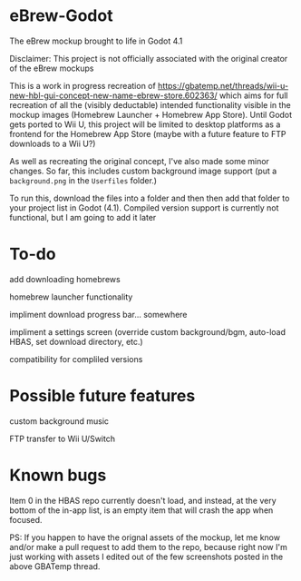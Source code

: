 # eBrew-Godot
The eBrew mockup brought to life in Godot 4.1

Disclaimer: This project is not officially associated with the original creator of the eBrew mockups

This is a work in progress recreation of https://gbatemp.net/threads/wii-u-new-hbl-gui-concept-new-name-ebrew-store.602363/ which aims for full recreation of all the (visibly deductable) intended functionality visible in the mockup images (Homebrew Launcher + Homebrew App Store). Until Godot gets ported to Wii U, this project will be limited to desktop platforms as a frontend for the Homebrew App Store (maybe with a future feature to FTP downloads to a Wii U?)

As well as recreating the original concept, I've also made some minor changes. So far, this includes custom background image support (put a `background.png` in the `Userfiles` folder.)

To run this, download the files into a folder and then then add that folder to your project list in Godot (4.1). Compiled version support is currently not functional, but I am going to add it later

# To-do
add downloading homebrews

homebrew launcher functionality

impliment download progress bar... somewhere

impliment a settings screen (override custom background/bgm, auto-load HBAS, set download directory, etc.)

compatibility for compliled versions


# Possible future features
custom background music

FTP transfer to Wii U/Switch


# Known bugs
Item 0 in the HBAS repo currently doesn't load, and instead, at the very bottom of the in-app list, is an empty item that will crash the app when focused. 

PS: If you happen to have the orignal assets of the mockup, let me know and/or make a pull request to add them to the repo, because right now I'm just working with assets I edited out of the few screenshots posted in the above GBATemp thread.

